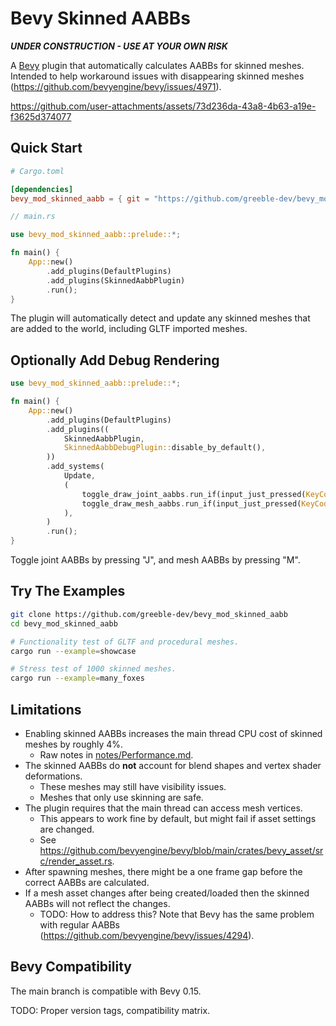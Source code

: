 # Bevy Skinned AABBs

***UNDER CONSTRUCTION - USE AT YOUR OWN RISK***

A [Bevy](https://github.com/bevyengine/bevy) plugin that automatically calculates AABBs for skinned meshes. Intended to help workaround issues with disappearing skinned meshes (https://github.com/bevyengine/bevy/issues/4971).

https://github.com/user-attachments/assets/73d236da-43a8-4b63-a19e-f3625d374077

## Quick Start

```toml
# Cargo.toml

[dependencies]
bevy_mod_skinned_aabb = { git = "https://github.com/greeble-dev/bevy_mod_skinned_aabb.git" }
```

```rust
// main.rs

use bevy_mod_skinned_aabb::prelude::*;

fn main() {
    App::new()
        .add_plugins(DefaultPlugins)
        .add_plugins(SkinnedAabbPlugin)
        .run();
}
```

The plugin will automatically detect and update any skinned meshes that are added to the world, including GLTF imported meshes.

## Optionally Add Debug Rendering

```rust
use bevy_mod_skinned_aabb::prelude::*;

fn main() {
    App::new()
        .add_plugins(DefaultPlugins)
        .add_plugins((
            SkinnedAabbPlugin,
            SkinnedAabbDebugPlugin::disable_by_default(),
        ))
        .add_systems(
            Update,
            (
                toggle_draw_joint_aabbs.run_if(input_just_pressed(KeyCode::KeyJ)),
                toggle_draw_mesh_aabbs.run_if(input_just_pressed(KeyCode::KeyM)),
            ),
        )
        .run();	
}
```

Toggle joint AABBs by pressing "J", and mesh AABBs by pressing "M".

## Try The Examples

```sh
git clone https://github.com/greeble-dev/bevy_mod_skinned_aabb
cd bevy_mod_skinned_aabb

# Functionality test of GLTF and procedural meshes.
cargo run --example=showcase

# Stress test of 1000 skinned meshes.
cargo run --example=many_foxes
```


## Limitations

- Enabling skinned AABBs increases the main thread CPU cost of skinned meshes by roughly 4%. 
	- Raw notes in [notes/Performance.md](notes/Performance.md).
- The skinned AABBs do **not** account for blend shapes and vertex shader deformations.
	- These meshes may still have visibility issues.
	- Meshes that only use skinning are safe.
- The plugin requires that the main thread can access mesh vertices.
	- This appears to work fine by default, but might fail if asset settings are changed.
	- See https://github.com/bevyengine/bevy/blob/main/crates/bevy_asset/src/render_asset.rs.
- After spawning meshes, there might be a one frame gap before the correct AABBs are calculated.
- If a mesh asset changes after being created/loaded then the skinned AABBs will not reflect the changes.
    - TODO: How to address this? Note that Bevy has the same problem with regular AABBs (https://github.com/bevyengine/bevy/issues/4294).

## Bevy Compatibility

The main branch is compatible with Bevy 0.15.

TODO: Proper version tags, compatibility matrix.